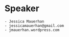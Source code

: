 # Speaker
    - Jessica Mauerhan
    - jessicamauerhan@gmail.com
    - jmauerhan.wordpress.com

## 
